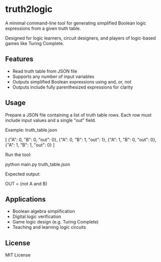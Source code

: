 # truth2logic

A minimal command-line tool for generating simplified Boolean logic expressions from a given truth table.

Designed for logic learners, circuit designers, and players of logic-based games like Turing Complete.

## Features

- Read truth table from JSON file
- Supports any number of input variables
- Outputs simplified Boolean expressions using and, or, not
- Outputs include fully parenthesized expressions for clarity

## Usage

Prepare a JSON file containing a list of truth table rows. Each row must include input values and a single "out" field.

Example: truth_table.json

[
    {"A": 0, "B": 0, "out": 0},
    {"A": 0, "B": 1, "out": 1},
    {"A": 1, "B": 0, "out": 0},
    {"A": 1, "B": 1, "out": 0}
]

Run the tool:

python main.py truth_table.json

Expected output:

OUT = (not A and B)

## Applications

- Boolean algebra simplification
- Digital logic verification
- Game logic design (e.g. Turing Complete)
- Teaching and learning logic circuits

## License

MIT License
